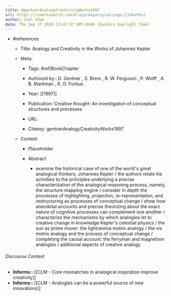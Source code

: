 ```yaml
---
title: @gentnerAnalogyCreativityWorks1997
url: https://roamresearch.com/#/app/megacoglab/page/IJdAaP8Ld
author: Joel Chan
date: Thu Sep 17 2020 13:47:07 GMT-0400 (Eastern Daylight Time)
---
```


- #references

    - Title: Analogy and Creativity in the Works of Johannes Kepler

    - Meta:

        - Tags: #ref/BookChapter

        - Authored by::  D. Gentner ,  S. Brem ,  R. W. Ferguson ,  P. Wolff ,  A. B. Markman ,  K. D. Forbus

        - Year: [[1997]]

        - Publication: Creative thought: An investigation of conceptual structures and processes

        - URL:

        - Citekey: gentnerAnalogyCreativityWorks1997

    - Content

        - Placeholder

        - Abstract

            - examine the historical case of one of the world's great analogical thinkers, Johannes Kepler / the authors relate his activities to the principles underlying a precise characterization of the analogical reasoning process, namely, the structure mapping engine / consider in depth the processes of highlighting, projection, re-representation, and restructuring as processes of conceptual change / show how anecdotal accounts and precise theorizing about the exact nature of cognitive processes can complement one another / characterize the mechanisms by which analogies let to creative change in knowledge Kepler's celestial physics / the sun as prime mover: the light/anima motrix analogy / the vis motrix analogy and the process of conceptual change / completing the causal account: the ferryman and magnetism analogies / additional aspects of creative analogy

###### Discourse Context

- **Informs::** [[CLM - Core mismatches in analogical inspiration improve creativity]]
- **Informs::** [[CLM - Analogies can be a powerful source of new innovations]]
